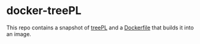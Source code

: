 # docker-treePL

This repo contains a snapshot of [treePL](https://github.com/blackrim/treePL)
and a [Dockerfile](Dockerfile) that builds it into an image.

